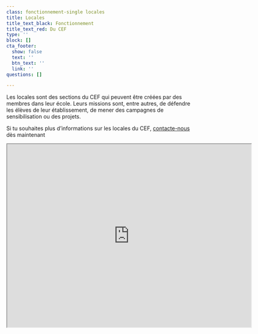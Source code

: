 ```yaml
---
class: fonctionnement-single locales
title: Locales
title_text_black: Fonctionnement
title_text_red: Du CEF
type: ''
block: []
cta_footer:
  show: false
  text: ''
  btn_text: ''
  link: ''
questions: []

---
```

Les locales sont des sections du CEF qui peuvent être créées par des membres dans leur école. Leurs missions sont, entre autres, de défendre les élèves de leur établissement, de mener des campagnes de sensibilisation ou des projets.

Si tu souhaites plus d’informations sur les locales du CEF, [contacte-nous](/contact/) dès maintenant 

<iframe src="https://www.google.com/maps/d/embed?mid=1FRUYlrs9Cn84IFhX7ruzoRypZUI&ll=50.4357274196639%2C5.343371438675831&z=7" width="640" height="480"></iframe>